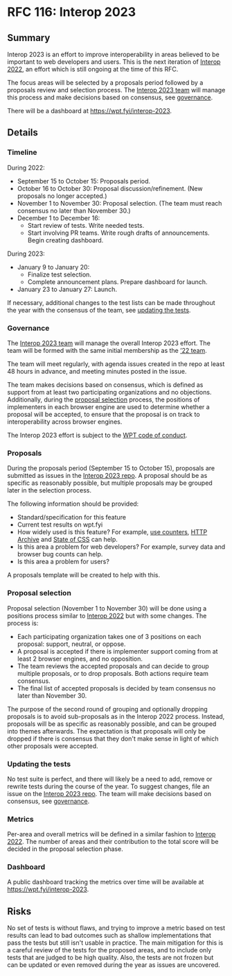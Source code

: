 # RFC 116: Interop 2023

## Summary

Interop 2023 is an effort to improve interoperability in areas believed to be important to web developers and users. This is the next iteration of [Interop 2022](https://github.com/web-platform-tests/interop-2022), an effort which is still ongoing at the time of this RFC.

The focus areas will be selected by a proposals period followed by a proposals review and selection process. The [Interop 2023 team](https://github.com/orgs/web-platform-tests/teams/interop-2023) will manage this process and make decisions based on consensus, see [governance](#governance).

There will be a dashboard at https://wpt.fyi/interop-2023.

## Details

### Timeline

During 2022:

- September 15 to October 15: Proposals period.
- October 16 to October 30: Proposal discussion/refinement. (New proposals no longer accepted.)
- November 1 to November 30: Proposal selection. (The team must reach consensus no later than November 30.)
- December 1 to December 16:
  - Start review of tests. Write needed tests.
  - Start involving PR teams. Write rough drafts of announcements. Begin creating dashboard.

During 2023:

- January 9 to January 20:
  - Finalize test selection.
  - Complete announcement plans. Prepare dashboard for launch.
- January 23 to January 27: Launch.

If necessary, additional changes to the test lists can be made throughout the year with the consensus of the team, see [updating the tests](#updating-the-tests).

### Governance

The [Interop 2023 team](https://github.com/orgs/web-platform-tests/teams/interop-2023) will manage the overall Interop 2023 effort. The team will be formed with the same initial membership as the [’22 team](https://github.com/orgs/web-platform-tests/teams/interop-2022).

The team will meet regularly, with agenda issues created in the repo at least 48 hours in advance, and meeting minutes posted in the issue.

The team makes decisions based on consensus, which is defined as support from at least two participating organizations and no objections. Additionally, during the [proposal selection](#proposal-selection) process, the positions of implementers in each browser engine are used to determine whether a proposal will be accepted, to ensure that the proposal is on track to interoperability across browser engines.

The Interop 2023 effort is subject to the [WPT code of conduct](https://github.com/web-platform-tests/wpt/blob/master/CODE_OF_CONDUCT.md).

### Proposals

During the proposals period (September 15 to October 15), proposals are submitted as issues in the [Interop 2023 repo](https://github.com/web-platform-tests/interop-2023). A proposal should be as specific as reasonably possible, but multiple proposals may be grouped later in the selection process.

The following information should be provided:

- Standard/specification for this feature
- Current test results on wpt.fyi
- How widely used is this feature? For example, [use counters](https://www.chromestatus.com/metrics/feature/popularity), [HTTP Archive](https://httparchive.org/) and [State of CSS](https://2021.stateofcss.com/en-US/features/) can help.
- Is this area a problem for web developers? For example, survey data and browser bug counts can help.
- Is this area a problem for users?

A proposals template will be created to help with this.

### Proposal selection

Proposal selection (November 1 to November 30) will be done using a positions process similar to [Interop 2022](https://github.com/web-platform-tests/interop-2022/issues/38) but with some changes. The process is:

- Each participating organization takes one of 3 positions on each proposal: support, neutral, or oppose.
- A proposal is accepted if there is implementer support coming from at least 2 browser engines, and no opposition.
- The team reviews the accepted proposals and can decide to group multiple proposals, or to drop proposals. Both actions require team consensus.
- The final list of accepted proposals is decided by team consensus no later than November 30.

The purpose of the second round of grouping and optionally dropping proposals is to avoid sub-proposals as in the Interop 2022 process. Instead, proposals will be as specific as reasonably possible, and can be grouped into themes afterwards. The expectation is that proposals will only be dropped if there is consensus that they don't make sense in light of which other proposals were accepted.

### Updating the tests

No test suite is perfect, and there will likely be a need to add, remove or rewrite tests during the course of the year. To suggest changes, file an issue on the [Interop 2023 repo](https://github.com/web-platform-tests/interop-2023). The team will make decisions based on consensus, see [governance](#governance).

### Metrics

Per-area and overall metrics will be defined in a similar fashion to [Interop 2022](https://github.com/web-platform-tests/rfcs/blob/master/rfcs/interop_2022.md#metrics). The number of areas and their contribution to the total score will be decided in the proposal selection phase.

### Dashboard

A public dashboard tracking the metrics over time will be available at https://wpt.fyi/interop-2023.

## Risks

No set of tests is without flaws, and trying to improve a metric based on test results can lead to bad outcomes such as shallow implementations that pass the tests but still isn't usable in practice. The main mitigation for this is a careful review of the tests for the proposed areas, and to include only tests that are judged to be high quality. Also, the tests are not frozen but can be updated or even removed during the year as issues are uncovered.
